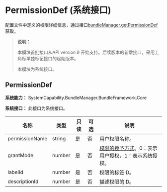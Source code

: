 # PermissionDef (系统接口)

配置文件中定义的权限详细信息，通过接口[bundleManager.getPermissionDef](js-apis-bundleManager-sys.md#bundlemanagergetpermissiondef)获取。

> **说明：**
>
> 本模块首批接口从API version 9 开始支持。后续版本的新增接口，采用上角标单独标记接口的起始版本。
>
> 本模块为系统接口。

## **PermissionDef**

**系统能力：** SystemCapability.BundleManager.BundleFramework.Core
 
**系统接口：** 此接口为系统接口。

| 名称           | 类型   | 只读 | 可选 | 说明           |
| -------------- | ------ | ---- | ---- | -------------- |
| permissionName | string | 是   | 否   | 用户权限名称。   |
| grantMode      | number | 是   | 否   | [权限的授予方式](https://developer.huawei.com/consumer/cn/doc/harmonyos-guides/app-permission-mgmt-overview#授权方式)。0：表示用户授权，1：表示系统授权。 |
| labelId        | number | 是   | 否   | 权限的标签ID。   |
| descriptionId  | number | 是   | 否   | 描述权限的ID。   |